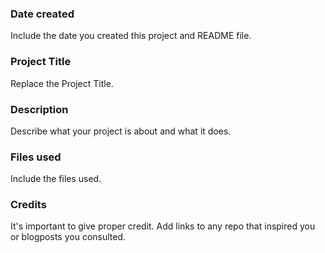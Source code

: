 ### Date created
Include the date you created this project and README file.

### Project Title
Replace the Project Title.

### Description
Describe what your project is about and what it does.

### Files used
Include the files used.

### Credits
It's important to give proper credit. Add links to any repo that inspired you or blogposts you consulted.

